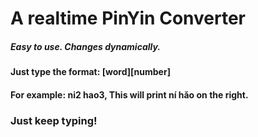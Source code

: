 # A realtime PinYin Converter

##### Easy to use. Changes dynamically.
#### Just type the format: [word][number]
#### For example: ni2 hao3, This will print ní hǎo on the right.
### Just keep typing!
